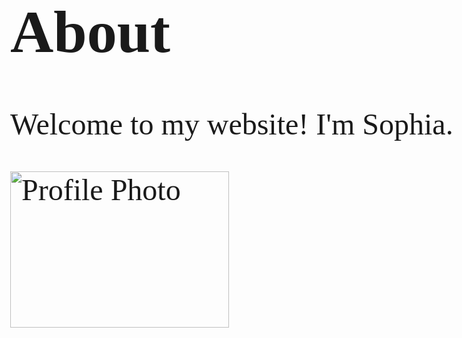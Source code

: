 <!DOCTYPE html>
<html>
<head>
</head>
<link href="https://fonts.googleapis.com/css?family=Chewy" rel="stylesheet">
<style>
      body {
        font-family: 'Chewy', cursive;
        font-size: 48px;
      }
      ul {
    list-style-type: none;
    margin: 0;
    padding: 0;
    overflow: hidden;
    background-color: #333;
}

li {
    float: left;
}

li a {
    display: block;
    color: white;
    text-align: center;
    padding: 14px 16px;
    text-decoration: none;
}

li a:hover {
    background-color: #111;
}
</style>
  <body>
    <h1>About</h1>
    <p>Welcome to my website! I'm Sophia.</p>

<img src="https://user-images.githubusercontent.com/29642630/28038073-7bfb695e-6572-11e7-9136-a5b8f2e3bd36.jpg" alt="Profile Photo" style="width:350px;height:250px;">

</body>
</html>
